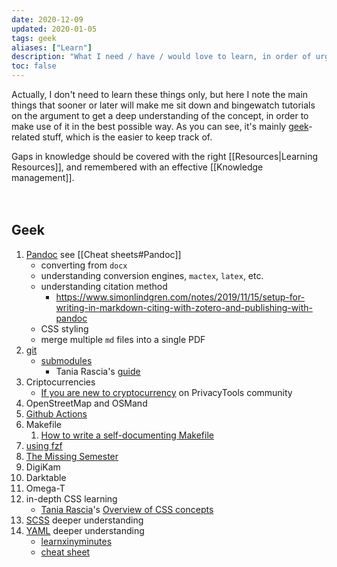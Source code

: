```yaml
---
date: 2020-12-09
updated: 2020-01-05
tags: geek
aliases: ["Learn"]
description: "What I need / have / would love to learn, in order of urgency"
toc: false
---
```

Actually, I don't need to learn these things only, but here I note the main things that sooner or later will make me sit down and bingewatch tutorials on the argument to get a deep understanding of the concept, in order to make use of it in the best possible way. As you can see, it's mainly [geek](/geek "Geek tag page")-related stuff, which is the easier to keep track of.

<div class="blue box">
	Gaps in knowledge should be covered with the right [[Resources|Learning Resources]], and remembered with an effective [[Knowledge management]].
</div>

<br>
<br>

## Geek

1. [Pandoc](https://pandoc.org/ "Pandoc official website") see [[Cheat sheets#Pandoc]]
	- converting from `docx`
	- understanding conversion engines, `mactex`, `latex`, etc.
	- understanding citation method
		- <https://www.simonlindgren.com/notes/2019/11/15/setup-for-writing-in-markdown-citing-with-zotero-and-publishing-with-pandoc>
	- CSS styling
	- merge multiple `md` files into a single PDF
3. [git](https://git-scm.com "git official website")
	- [submodules](https://git-scm.com/book/en/v2/Git-Tools-Submodules)
		- Tania Rascia's [guide](https://www.taniarascia.com/git-submodules-private-content/)
1. Criptocurrencies
	- [If you are new to cryptocurrency](https://forum.privacytools.io/t/if-you-are-new-to-cryptocurrency/4571 "If you are new to cryptocurrency on PrivacyTools community") on PrivacyTools community
2. OpenStreetMap and OSMand
3. [Github Actions](https://docs.github.com/en/actions/learn-github-actions "Learn GitHub Actions")
4. Makefile
	1. [How to write a self-documenting Makefile](https://victoria.dev/blog/how-to-create-a-self-documenting-makefile/ "How to write a self-documenting Makefile on victoria.dev")
5. [using fzf](https://www.youtube.com/watch?v=qgG5Jhi_Els)
6. [The Missing Semester](https://missing.csail.mit.edu/)
7. DigiKam
8. Darktable
9. Omega-T
10. in-depth CSS learning
	- [Tania Rascia](https://taniarascia.com)'s [Overview of CSS concepts](https://www.taniarascia.com/overview-of-css-concepts/)
11. [SCSS](https://sass-lang.com/) deeper understanding
12. [YAML](https://yaml.org "YAML official website") deeper understanding
	- [learnxinyminutes](https://learnxinyminutes.com/docs/yaml/)
	- [cheat sheet](https://learn-the-web.algonquindesign.ca/topics/markdown-yaml-cheat-sheet/#yaml)
